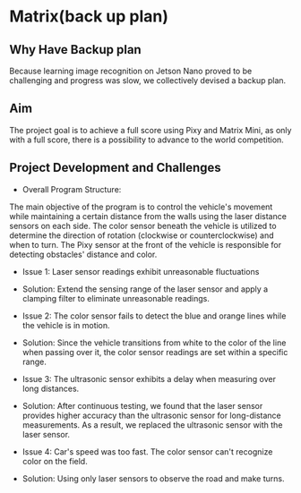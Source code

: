 # Matrix(back up plan)

## Why Have Backup plan

Because learning image recognition on Jetson Nano proved to be challenging and progress was slow, we collectively devised a backup plan.

## Aim

The project goal is to achieve a full score using Pixy and Matrix Mini, as only with a full score, there is a possibility to advance to the world competition.

## Project Development and Challenges

* Overall Program Structure:

The main objective of the program is to control the vehicle's movement while maintaining a certain distance from the walls using the laser distance sensors on each side. The color sensor beneath the vehicle is utilized to determine the direction of rotation (clockwise or counterclockwise) and when to turn. The Pixy sensor at the front of the vehicle is responsible for detecting obstacles' distance and color.

* Issue 1: Laser sensor readings exhibit unreasonable fluctuations

* Solution: Extend the sensing range of the laser sensor and apply a clamping filter to eliminate unreasonable readings.

* Issue 2: The color sensor fails to detect the blue and orange lines while the vehicle is in motion.

* Solution: Since the vehicle transitions from white to the color of the line when passing over it, the color sensor readings are set within a specific range.

* Issue 3: The ultrasonic sensor exhibits a delay when measuring over long distances.

* Solution: After continuous testing, we found that the laser sensor provides higher accuracy than the ultrasonic sensor for long-distance measurements. As a result, we replaced the ultrasonic sensor with the laser sensor.

* Issue 4: Car's speed was too fast. The color sensor can't recognize color on the field.

* Solution: Using only laser sensors to observe the road and make turns.
















